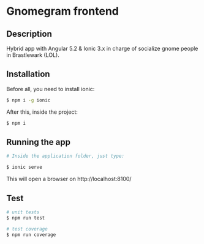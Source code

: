 # Gnomegram frontend

## Description

Hybrid app with Angular 5.2 & Ionic 3.x in charge of socialize gnome people in Brastlewark (LOL).

## Installation

Before all, you need to install ionic:

```bash
$ npm i -g ionic
```

After this, inside the project:

```bash
$ npm i
```

## Running the app

```bash
# Inside the application folder, just type:

$ ionic serve
```
This will open a browser on http://localhost:8100/

## Test

```bash
# unit tests
$ npm run test

# test coverage
$ npm run coverage
```
